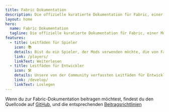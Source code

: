 ```yaml
---
title: Fabric Dokumentation
description: Die offizielle kuratierte Dokumentation für Fabric, einer Modding-Toolchain für Minecraft.
layout: home
hero:
  name: Fabric Dokumentation
  tagline: Die offizielle kuratierte Dokumentation für Fabric, einer Modding-Toolchain für Minecraft.
features:
  - title: Leitfäden für Spieler
    icon: 📚
    details: Bist du ein Spieler, der Mods verwenden möchte, die von Fabric unterstützt werden? Unsere Spieler-Leitfäden decken alles ab. Diese Anleitungen werden dir beim Herunterladen, Installieren und Beheben von Problemen mit Fabric-Mods helfen.
    link: /players/
    linkText: Weiterlesen
  - title: Leitfäden für Entwickler
    icon: 🛠️
    details: Unsere von der Community verfassten Leitfäden für Entwickler decken alles ab, von der Einrichtung deiner Entwicklungsumgebung bis hin zu fortgeschrittenen Themen wie Rendering und Networking.
    link: /develop/
    linkText: Loslegen
---
```


Wenn du zur Fabric-Dokumentation beitragen möchtest, findest du den Quellcode auf [GitHub](https://github.com/FabricMC/fabric-docs), und die entsprechenden [Beitragsrichtlinien](./contributing)
